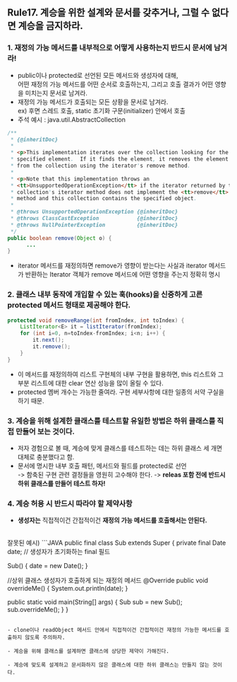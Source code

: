 ## Rule17. 계승을 위한 설계와 문서를 갖추거나, 그럴 수 없다면 계승을 금지하라.
### 1. 재정의 가능 메서드를 내부적으로 어떻게 사용하는지 반드시 문서에 남겨라!
- public이나 protected로 선언된 모든 메서드와 생성자에 대해,  
어떤 재정의 가능 메서드를 어떤 순서로 호출하는지, 그리고 호출 결과가 어떤 영향을 미치는지 문서로 남겨라.
- 재정의 가능 메서드가 호출되는 모든 상황을 문서로 남겨라.  
ex) 후면 스레드 호출, static 초기화 구문(initializer) 안에서 호출
- 주석 예시 : java.util.AbstractCollection
```JAVA
/**
 * {@inheritDoc}
 *
 * <p>This implementation iterates over the collection looking for the
 * specified element.  If it finds the element, it removes the element
 * from the collection using the iterator's remove method.
 *
 * <p>Note that this implementation throws an
 * <tt>UnsupportedOperationException</tt> if the iterator returned by this
 * collection's iterator method does not implement the <tt>remove</tt>
 * method and this collection contains the specified object.
 *
 * @throws UnsupportedOperationException {@inheritDoc}
 * @throws ClassCastException            {@inheritDoc}
 * @throws NullPointerException          {@inheritDoc}
 */
public boolean remove(Object o) {  
      ...
}
```
 - iterator 메서드를 재정의하면 remove가 영향이 받는다는 사실과 iterator 메서드가 반환하는 Iterator 객체가 remove 메서드에 어떤 영향을 주는지 정확히 명시

### 2. 클래스 내부 동작에 개입할 수 있는 훅(hooks)을 신중하게 고른 protected 메서드 형태로 제공해야 한다.
```JAVA
protected void removeRange(int fromIndex, int toIndex) {
    ListIterator<E> it = listIterator(fromIndex);
    for (int i=0, n=toIndex-fromIndex; i<n; i++) {
        it.next();
        it.remove();
    }
}
```
- 이 메서드를 재정의하여 리스트 구현체의 내부 구현을 활용하면, this 리스트와 그 부분 리스트에 대한 clear 연산 성능을 많이 올릴 수 있다.
- protected 멤버 개수는 가능한 줄여라. 구현 세부사항에 대한 일종의 서약 구실을 하기 때문.

### 3. 계승을 위해 설계한 클래스를 테스트할 유일한 방법은 하위 클래스를 직접 만들어 보는 것이다.
- 저자 경험으로 볼 때, 계승에 맞게 클래스를 테스트하는 데는 하위 클래스 세 개면 대체로 충분했다고 함.
- 문서에 명시한 내부 호출 패턴, 메서드와 필드를 protected로 선언  
 -> 함축된 구현 관련 결정들을 영원히 고수해야 한다.
 -> __releas 포함 전에 반드시 하위 클래스를 만들어 테스트 하자!__

### 4. 계승 허용 시 반드시 따라야 할 제약사항
- __생성자는__ 직접적이건 간접적이건 __재정의 가능 메서드를 호출해서는 안된다.__  
<br>
잘못된 예시)
```JAVA
public final class Sub extends Super {
  private final Date date; // 생성자가 초기화하는 final 필드

  Sub() {
    date = new Date();
  }

  //상위 클래스 생성자가 호출하게 되는 재정의 메서드
  @Override
  public void overrideMe() {
    System.out.println(date);
  }

  public static void main(String[] args) {
    Sub sub = new Sub();
    sub.overrideMe();
  }
}
```

- clone이나 readObject 메서드 안에서 직접적이건 간접적이건 재정의 가능한 메서드를 호출하지 않도록 주의하자.

- 계승을 위해 클래스를 설계하면 클래스에 상당한 제약이 가해진다.

- 계승에 맞도록 설계하고 문서화하지 않은 클래스에 대한 하위 클래스는 만들지 않는 것이다.
